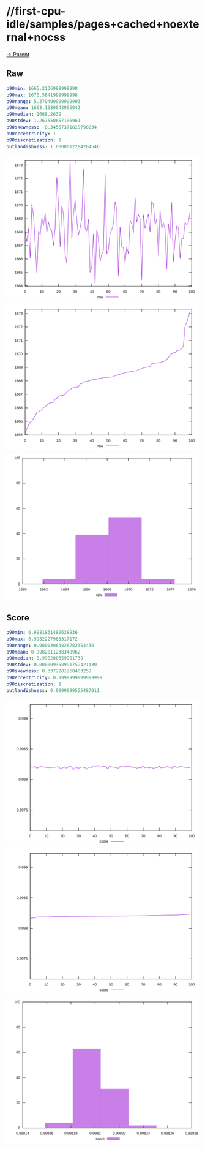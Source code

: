 
# //first-cpu-idle/samples/pages+cached+noexternal+nocss

[→ Parent](../..)


## Raw


```yaml
p90min: 1665.2136999999998
p90max: 1670.5841999999998
p90range: 5.370499999999993
p90mean: 1668.1580043956042
p90median: 1668.2639
p90stdev: 1.267550657106961
p90skewness: -0.34557371829790234
p90eccentricity: 1
p90discretization: 1
outlandishness: 1.0000012284264546

```

![PLOT: raw-values](./raw/values.svg)![PLOT: raw-sorted](./raw/sorted.svg)![PLOT: raw-histogram](./raw/histogram.svg)
## Score


```yaml
p90min: 0.9981831480638936
p90max: 0.9982227963317172
p90range: 0.00003964826782354436
p90mean: 0.9982011238348962
p90median: 0.998200359901739
p90stdev: 0.000009358991752421439
p90skewness: 0.3372281268403259
p90eccentricity: 0.9999999999999999
p90discretization: 1
outlandishness: 0.9999999555487011

```

![PLOT: score-values](./score/values.svg)![PLOT: score-sorted](./score/sorted.svg)![PLOT: score-histogram](./score/histogram.svg)